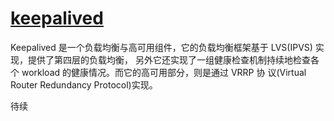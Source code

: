 # [keepalived](https://github.com/acassen/keepalived)

Keepalived 是一个负载均衡与高可用组件，它的负载均衡框架基于 LVS(IPVS) 实现，提供了第四层的负载均衡，
另外它还实现了一组健康检查机制持续地检查各个 workload 的健康情况。而它的高可用部分，则是通过 VRRP 协
议(Virtual Router Redundancy Protocol)实现。

待续

